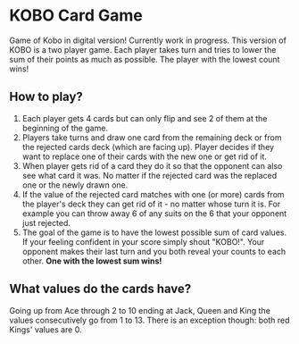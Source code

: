# KOBO Card Game
Game of Kobo in digital version! Currently work in progress.
This version of KOBO is a two player game. Each player takes turn and tries to lower the sum of their points as much as possible. The player with the lowest count wins!

## How to play?
1. Each player gets 4 cards but can only flip and see 2 of them at the beginning of the game.
2. Players take turns and draw one card from the remaining deck or from the rejected cards deck (which are facing up). Player decides if they want to replace one of their cards with the new one or get rid of it.
3. When player gets rid of a card they do it so that the opponent can also see what card it was. No matter if the rejected card was the replaced one or the newly drawn one.
4. If the value of the rejected card matches with one (or more) cards from the player's deck they can get rid of it - no matter whose turn it is. For example you can throw away 6 of any suits on the 6 that your opponent just rejected.
5. The goal of the game is to have the lowest possible sum of card values. If your feeling confident in your score simply shout "KOBO!". Your opponent makes their last turn and you both reveal your counts to each other. **One with the lowest sum wins!**

## What values do the cards have?
Going up from Ace through 2 to 10 ending at Jack, Queen and King the values consecutively go from 1 to 13. There is an exception though: both red Kings' values are 0.
